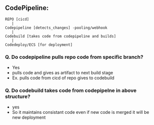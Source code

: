 ## CodePipeline:
```text
REPO [cicd]
   | 
Codepipeline [detects_changes] -pooling/webhook 
   |
Codebuild [takes code from codepipeline and builds]
   |
Codedeploy/ECS [for deployment]
```
### Q. Do codepipeline pulls repo code from specific branch?
- Yes
- pulls code and gives as artifact to next build stage
- Ex. pulls code from cicd of repo gives to codebuild
### Q. Do codebuild takes code from codepipelne in above structure?
- yes
- So it maintains consistant code even if new code is merged it will be new deployment
